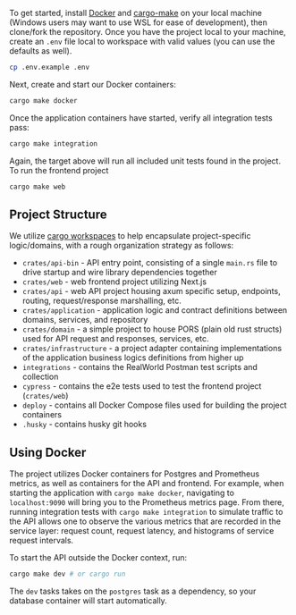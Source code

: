 To get started, install [Docker](https://www.docker.com/) and [cargo-make](https://github.com/sagiegurari/cargo-make)
on your local machine (Windows users may want to use WSL for ease of development), then clone/fork the repository. Once
you have the project
local to your machine, create an `.env` file local to workspace with valid values (you can use the defaults as well).

```bash
cp .env.example .env
```

Next, create and start our Docker containers:

```bash
cargo make docker
```

Once the application containers have started, verify all integration tests pass:

```bash
cargo make integration
```

Again, the target above will run all included unit tests found in the project. To run the frontend project

```bash
cargo make web
```

## Project Structure

We utilize [cargo workspaces](https://doc.rust-lang.org/book/ch14-03-cargo-workspaces.html) to help encapsulate
project-specific logic/domains, with a rough organization strategy as follows:

- `crates/api-bin` - API entry point, consisting of a single `main.rs` file to drive startup and wire library
  dependencies together
- `crates/web` - web frontend project utilizing Next.js
- `crates/api` - web API project housing axum specific setup, endpoints, routing, request/response marshalling,
  etc.
- `crates/application` - application logic and contract definitions between domains, services, and repository
- `crates/domain` - a simple project to house PORS (plain old rust structs) used for API request and responses,
  services, etc.
- `crates/infrastructure` - a project adapter containing implementations of the application business logics definitions
  from
  higher up
- `integrations` - contains the RealWorld Postman test scripts and collection
- `cypress` - contains the e2e tests used to test the frontend project (`crates/web`)
- `deploy` - contains all Docker Compose files used for building the project containers
- `.husky` - contains husky git hooks

## Using Docker

The project utilizes Docker containers for Postgres and Prometheus metrics, as well as containers for the API and frontend. For example, when starting the
application with `cargo make docker`, navigating to `localhost:9090` will bring you to the Prometheus metrics page.
From there, running integration tests with `cargo make integration` to simulate traffic to the API allows one to observe
the
various
metrics that are recorded in the service layer: request count, request latency, and histograms of service request
intervals.

To start the API outside the Docker context, run:

```bash
cargo make dev # or cargo run
```

The `dev` tasks takes on the `postgres` task as a dependency, so your database container will start automatically.
